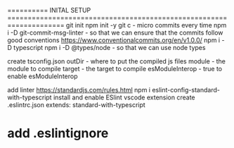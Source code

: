 ========== INITAL SETUP ====================================================================
git init
npm init -y
git c - micro commits every time
npm i -D git-commit-msg-linter - so that we can ensure that the commits follow good conventions
https://www.conventionalcommits.org/en/v1.0.0/
npm i -D typescript
npm i -D @types/node - so that we can use node types

create tsconfig.json
outDir - where to put the compiled js files
module - the module to compile
target - the target to compile
esModuleInterop - true to enable esModuleInterop


add linter
https://standardjs.com/rules.html
npm i eslint-config-standard-with-typescript
install and enable ESlint vscode extension
create .eslintrc.json
extends: standard-with-typescript

add .eslintignore
============================================================================================
